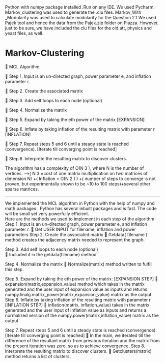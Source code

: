 Python with numpy package installed .Run on any IDE. We used Pycharm.
Markov_clustering was used to generate the .clu files.
Markov_With _Modularity was used to calculate modularity for the Question 2.1
We used Pajek tool and hence the data from the Pajek.zip folder on Piazza.
However, just to be sure, we have included the clu files for the old att, physics and yeast files, as well.

# Markov-Clustering
 MCL  Algorithm
 
 Step 1. Input is an un-directed graph, power parameter e, and inflation parameter r. 
 
 Step 2. Create the associated matrix 
 
 Step 3. Add self loops to each node (optional) 
 
 Step 4. Normalize the matrix 
 
 Step 5. Expand by taking the eth power of the matrix  [EXPANSION]
 
 Step 6. Inflate by taking inflation of the resulting matrix with parameter r  [INFLATION]
 
 Step 7. Repeat steps 5 and 6 until a steady state is reached (convergence). [Iterate till
converging point is reached] 

 Step 8. Interprete the resulting matrix to discover clusters. 

The algorithm has  a complexity of O(N
3
), where N is the number of vertices. –>( N
3
 =cost of one matrix
multiplication on two matrices of dimension N) +( Inflation = O(N
2
) ) +( number of steps to converge is not
proven, but experimentally shown to be ~10 to 100 steps)+several other sparse matrices. 

*************************************
We implemented the MCL algorithm in Python with the help of numpy  and math packages . Python has
several inbuilt packages and is fast. The code will be small yet very powerfully efficient.  
Here are the methods we used to implement in each step of the algorithm 
Step 1. Input is an un-directed graph, power parameter e, and inflation parameter r. 
 Get USER INPUT for filename, inflation and power parameters 
Step 2. Create the associated matrix 
 Getdata( filename ) method creates the adjacency matrix needed to represent the graph. 

Step 3. Add self loops to each node (optional)  
 Included it in the getdata(filename) method 
 
Step 4. Normalize the matrix 
 Normalize(matrix) method written to fulfill this step. 

Step 5. Expand by taking the eth power of the matrix: [EXPANSION STEP] 
 expansion(matrix,expansion_value) method which takes in the matrix generated and the user
input of expansion value as inputs and  returns
numpy.linalg.matrix_power(matrix,expansion_value) matrix as the output.  
Step 6. Inflate by taking inflation of the resulting matrix with parameter r  [INFLATION STEP]
 inflation(matrix, inflation_value) takes in the matrix generated and the user input of inflation 
value as inputs and  returns a normalized version of the numpy.power(matrix,inflation_value)
matrix as the output. 

Step 7.  Repeat steps 5 and 6 until a steady state is reached (convergence). [Iterate till converging point is
reached] 
 In the main, we iterated till the difference of the resultant matrix from previous iteration and
the matrix from the present iteration was zero, so as to achieve convergence. 
Step 8. Interprete the resulting matrix to discover clusters.
 Getclusters(matrix) method returns a list of clusters. 
 

 


 





